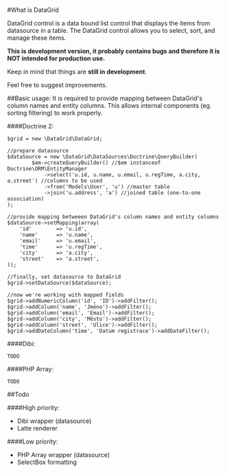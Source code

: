 #What is DataGrid

DataGrid control is a data bound list control that displays the items from datasource in a table. The DataGrid control allows you to select, sort, and manage these items.

**This is development version, it probably contains bugs and therefore it is NOT intended for production use.**

Keep in mind that things are **still in development**.

Feel free to suggest improvements.

##Basic usage:
It is required to provide mapping between DataGrid's column names and entity columns. This allows internal components (eg. sorting filtering) to work properly.

####Doctrine 2:

    $grid = new \DataGrid\DataGrid;

    //prepare datasource
    $dataSource = new \DataGrid\DataSources\Doctrine\QueryBuilder(
    		$em->createQueryBuilder() //$em instanceof Doctrine\ORM\EntityManager
    			->select('u.id, u.name, u.email, u.regTime, a.city, a.street') //columns to be used
    			->from('Models\User', 'u') //master table
    			->join('u.address', 'a') //joined table (one-to-one association)
    );

    //provide mapping betweeen DataGrid's column names and entity columns
    $dataSource->setMapping(array(
    	'id'		=> 'u.id',
    	'name'		=> 'u.name',
    	'email'		=> 'u.email',
    	'time'		=> 'u.regTime',
    	'city'		=> 'a.city',
    	'street'	=> 'a.street',
    ));

    //finally, set datasource to DataGrid
    $grid->setDataSource($dataSource);

    //now we're working with mapped fields
    $grid->addNumericColumn('id', 'ID')->addFilter();
    $grid->addColumn('name', 'Jméno')->addFilter();
    $grid->addColumn('email', 'Email')->addFilter();
    $grid->addColumn('city', 'Město')->addFilter();
    $grid->addColumn('street', 'Ulice')->addFilter();
    $grid->addDateColumn('time', 'Datum registrace')->addDateFilter();

####Dibi:

    TODO

####PHP Array:

    TODO

##Todo

####High priority:

 - Dibi wrapper (datasource)
 - Latte renderer

####Low priority:

- PHP Array wrapper (datasource)
- SelectBox formatting
